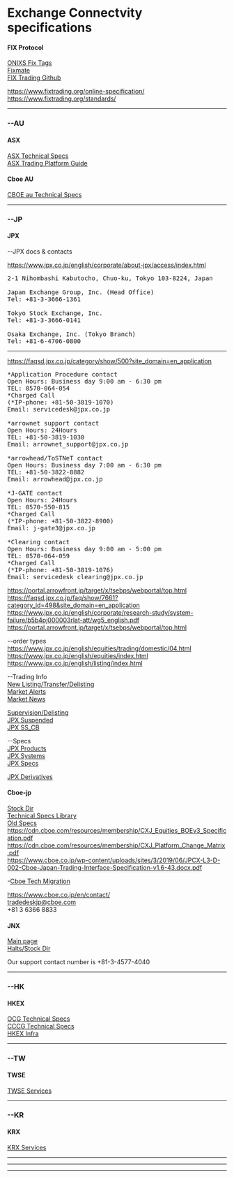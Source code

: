 # Exchange Connectvity specifications

#### FIX Protocol<br />

[ONIXS Fix Tags](https://www.onixs.biz/fix-dictionary/4.4/fields_by_tag.html)<br />
[Fixmate](https://fiximate.fixtrading.org/)<br />
[FIX Trading Github](https://github.com/FIXTradingCommunity)<br />

https://www.fixtrading.org/online-specification/<br />
https://www.fixtrading.org/standards/

-------------------------------------------------------------

### --AU<br />
#### ASX<br />
[ASX Technical Specs](https://www.asxonline.com/public/documents/asx-trade-technical-library.html)<br />
[ASX Trading Platform Guide](https://www.asx.com.au/documents/products/asx-24-trading-platform-guide.pdf)<br />

#### Cboe AU<br />
[CBOE au Technical Specs](https://www.cboe.com/au/equities/support/technical/)<br />

-------------------------------------------------------------
### --JP<br />
#### JPX<br />

--JPX docs & contacts

https://www.jpx.co.jp/english/corporate/about-jpx/access/index.html<br />
<pre>
2-1 Nihombashi Kabutocho, Chuo-ku, Tokyo 103-8224, Japan

Japan Exchange Group, Inc. (Head Office)
Tel: +81-3-3666-1361

Tokyo Stock Exchange, Inc.
Tel: +81-3-3666-0141

Osaka Exchange, Inc. (Tokyo Branch)
Tel: +81-6-4706-0800
</pre>
------------------------
https://faqsd.jpx.co.jp/category/show/500?site_domain=en_application

<pre>
*Application Procedure contact
Open Hours: Business day 9:00 am - 6:30 pm
TEL: 0570-064-054
*Charged Call
(*IP-phone: +81-50-3819-1070)
Email: servicedesk@jpx.co.jp

*arrownet support contact
Open Hours: 24Hours
TEL: +81-50-3819-1030
Email: arrownet_support@jpx.co.jp

*arrowhead/ToSTNeT contact
Open Hours: Business day 7:00 am - 6:30 pm
TEL: +81-50-3822-8882
Email: arrowhead@jpx.co.jp

*J-GATE contact
Open Hours: 24Hours
TEL: 0570-550-815
*Charged Call
(*IP-phone: +81-50-3822-8900)
Email: j-gate3@jpx.co.jp

*Clearing contact
Open Hours: Business day 9:00 am - 5:00 pm
TEL: 0570-064-059
*Charged Call
(*IP-phone: +81-50-3819-1076)
Email: servicedesk_clearing@jpx.co.jp
</pre>

https://portal.arrowfront.jp/target/x/tsebps/webportal/top.html<br />
https://faqsd.jpx.co.jp/faq/show/7661?category_id=498&site_domain=en_application<br />
https://www.jpx.co.jp/english/corporate/research-study/system-failure/b5b4pj000003rlat-att/wg5_english.pdf<br />
https://portal.arrowfront.jp/target/x/tsebps/webportal/top.html<br />

--order types<br />
https://www.jpx.co.jp/english/equities/trading/domestic/04.html<br />
https://www.jpx.co.jp/english/equities/index.html<br />
https://www.jpx.co.jp/english/listing/index.html<br />



--Trading Info <br/>
[New Listing/Transfer/Delisting](https://www.jpx.co.jp/english/listing/stocks/index.html)<br />
[Market Alerts](https://www.jpx.co.jp/english/listing/market-alerts/index.html)<br />
[Market News](https://www.jpx.co.jp/english/news/index.html)<br />

[Supervision/Delisting](https://www.jpx.co.jp/english/listing/market-alerts/supervision/index.html)<br />
[JPX Suspended](https://www.jpx.co.jp/english/markets/equities/suspended/index.html)<br />
[JPX SS_CB](https://www.jpx.co.jp/english/markets/equities/ss-reg/index.html)<br />

--Specs <br/>
[JPX Products](https://www.jpx.co.jp/english/equities/trading/index.html)<br />
[JPX Systems](https://www.jpx.co.jp/english/systems/index.html)<br />
[JPX Specs](https://faqsd.jpx.co.jp/faq/show/3984?site_domain=en_application)<br />

[JPX Derivatives](https://www.jpx.co.jp/english/derivatives/rules/index.html)<br />

#### Cboe-jp<br />
[Stock Dir](https://www.cboe.co.jp/en/get-connected/)<br />
[Technical Specs Library](https://www.cboe.co.jp/en/get-connected/)<br />
[Old Specs](https://www.cboe.co.jp/en/get-connected/get-connected-library/)<br />
https://cdn.cboe.com/resources/membership/CXJ_Equities_BOEv3_Specification.pdf <br />
https://cdn.cboe.com/resources/membership/CXJ_Platform_Change_Matrix.pdf<br />
https://www.cboe.co.jp/wp-content/uploads/sites/3/2019/06/JPCX-L3-D-002-Cboe-Japan-Trading-Interface-Specification-v1.6-43.docx.pdf <br />

-[Cboe Tech Migration](https://assets.website-files.com/62a7b0d177e4ab9ab3537a6e/62fabd1585594085f64e361a_Cboe%20Japan%20Technology%20Migration%20Overview%2C%20FINAL%20ENGLISH.pdf)


https://www.cboe.co.jp/en/contact/<br />
tradedeskjp@cboe.com<br />
+81 3 6366 8833<br />


#### JNX<br />
[Main page](https://www.japannext.co.jp/)<br />
[Halts/Stock Dir](https://www.japannext.co.jp/en/trading)<br />

Our support contact number is +81-3-4577-4040<br />

-------------------------------------------------------------
### --HK<br />
#### HKEX<br />

[OCG Technical Specs](https://www.hkex.com.hk/Mutual-Market/Stock-Connect/Reference-Materials/Technical-Documents?sc_lang=en)<br />
[CCCG Technical Specs](https://www.hkex.com.hk/Mutual-Market/Stock-Connect/Reference-Materials/Technical-Documents/CCCG-Specifications?sc_lang=en)<br />
[HKEX Infra](https://www.hkex.com.hk/Services/Trading/Securities/Infrastructure/Overview?sc_lang=en)<br />

-------------------------------------------------------------
### --TW<br />
#### TWSE
[TWSE Services](https://www.twse.com.tw/en/about/company/service.html)<br />

-------------------------------------------------------------
### --KR<br />
#### KRX<br />
[KRX Services](https://global.krx.co.kr/contents/GLB/04/0402/0402020000/GLB0402020000.jsp)<br />

-------------------------------------------------------------

-------------------------------------------------------------

-------------------------------------------------------------
